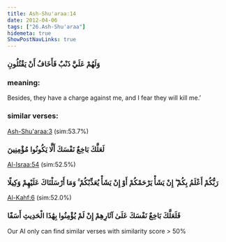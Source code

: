 ```yaml
---
title: Ash-Shu'araa:14
date: 2012-04-06
tags: ["26.Ash-Shu'araa"]
hidemeta: true 
ShowPostNavLinks: true 
---
```

### وَلَهُمْ عَلَيَّ ذَنْبٌ فَأَخَافُ أَنْ يَقْتُلُونِ
### meaning: 
Besides, they have a charge against me, and I fear they will kill me.’
### similar verses: 

[Ash-Shu'araa:3](/26/3) (sim:53.7%)

### لَعَلَّكَ بَاخِعٌ نَفْسَكَ أَلَّا يَكُونُوا مُؤْمِنِينَ

[Al-Israa:54](/17/54) (sim:52.5%)

### رَبُّكُمْ أَعْلَمُ بِكُمْ ۖ إِنْ يَشَأْ يَرْحَمْكُمْ أَوْ إِنْ يَشَأْ يُعَذِّبْكُمْ ۚ وَمَا أَرْسَلْنَاكَ عَلَيْهِمْ وَكِيلًا

[Al-Kahf:6](/18/6) (sim:52.0%)

### فَلَعَلَّكَ بَاخِعٌ نَفْسَكَ عَلَىٰ آثَارِهِمْ إِنْ لَمْ يُؤْمِنُوا بِهَٰذَا الْحَدِيثِ أَسَفًا

Our AI only can find similar verses with similarity score > 50% 

